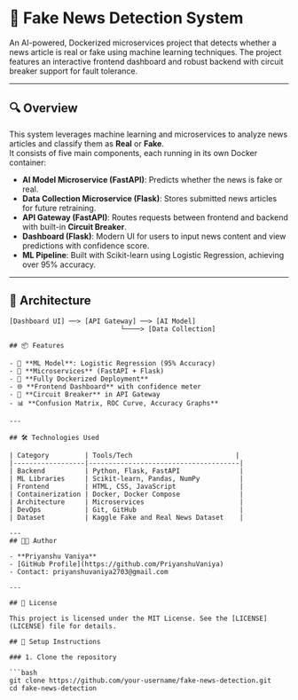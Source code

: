# 🧠 Fake News Detection System

An AI-powered, Dockerized microservices project that detects whether a news article is real or fake using machine learning techniques. The project features an interactive frontend dashboard and robust backend with circuit breaker support for fault tolerance.

---

## 🔍 Overview

This system leverages machine learning and microservices to analyze news articles and classify them as **Real** or **Fake**.  
It consists of five main components, each running in its own Docker container:

- **AI Model Microservice (FastAPI)**: Predicts whether the news is fake or real.
- **Data Collection Microservice (Flask)**: Stores submitted news articles for future retraining.
- **API Gateway (FastAPI)**: Routes requests between frontend and backend with built-in **Circuit Breaker**.
- **Dashboard (Flask)**: Modern UI for users to input news content and view predictions with confidence score.
- **ML Pipeline**: Built with Scikit-learn using Logistic Regression, achieving over 95% accuracy.

---

## 🧱 Architecture

```text
[Dashboard UI] ──> [API Gateway] ──> [AI Model]
                            └────> [Data Collection]

## 📦 Features

- 🧠 **ML Model**: Logistic Regression (95% Accuracy)
- 🔁 **Microservices** (FastAPI + Flask)
- 🐳 **Fully Dockerized Deployment**
- 🌐 **Frontend Dashboard** with confidence meter
- 🛑 **Circuit Breaker** in API Gateway
- 📊 **Confusion Matrix, ROC Curve, Accuracy Graphs**

---

## 🛠️ Technologies Used

| Category         | Tools/Tech                          |
|------------------|--------------------------------------|
| Backend          | Python, Flask, FastAPI               |
| ML Libraries     | Scikit-learn, Pandas, NumPy          |
| Frontend         | HTML, CSS, JavaScript                |
| Containerization | Docker, Docker Compose               |
| Architecture     | Microservices                        |
| DevOps           | Git, GitHub                          |
| Dataset          | Kaggle Fake and Real News Dataset    |

---
## 🧑‍💻 Author

- **Priyanshu Vaniya**
- [GitHub Profile](https://github.com/PriyanshuVaniya)
- Contact: priyanshuvaniya2703@gmail.com

---

## 📄 License

This project is licensed under the MIT License. See the [LICENSE](LICENSE) file for details.

## 🚀 Setup Instructions

### 1. Clone the repository

```bash
git clone https://github.com/your-username/fake-news-detection.git
cd fake-news-detection

